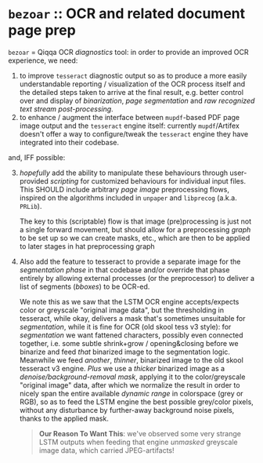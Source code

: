 # `bezoar` :: OCR and related document page prep

`bezoar` = Qiqqa OCR *diagnostics* tool: in order to provide an improved OCR experience, we need:
  1. to improve `tesseract` diagnostic output so as to produce a more easily understandable reporting / visualization of the OCR process itself and the detailed steps taken to arrive at the final result, e.g. better control over and display of *binarization*, *page segmentation* and *raw recognized text stream post-processing*.
  2. to enhance / augment the interface between `mupdf`-based PDF page image output and the `tesseract` engine itself: currently `mupdf`/Artifex doesn't offer a way to configure/tweak the `tesseract` engine they have integrated into their codebase.
  
  and, IFF possible:
  
  3. *hopefully* add the ability to manipulate these behaviours through user-provided *scripting* for customized behaviours for individual input files. This SHOULD include arbitrary *page image* preprocessing flows, inspired on the algorithms included in `unpaper` and `libprecog` (a.k.a. `PRLib`).
     
      The key to this (scriptable) flow is that image (pre)processing is just not a single forward movement, but should allow for a preprocessing *graph* to be set up so we can create masks, etc., which are then to be applied to later stages in hat preprocessing graph
      
  1. Also add the feature to tesseract to provide a separate image for the *segmentation phase* in that codebase and/or override that phase entirely by allowing external processes (or the preprocessor) to deliver a list of segments (*bboxes*) to be OCR-ed.
   
      We note this as we saw that the LSTM OCR engine accepts/expects color or greyscale "original image data", but the thresholding in tesseract, while okay, delivers a mask that's sometimes unsuitable for *segmentation*, while it is fine for OCR (old skool tess v3 style): for *segmentation* we want fattened characters, possibly even connected together, i.e. some subtle shrink+grow / opening&closing before we binarize and feed *that* binarized image to the segmentation logic.
      Meanwhile we feed *another*, *thinner*, binarized image to the old skool tesseract v3 engine. 
      *Plus* we use a *thicker* binarized image as a *denoise/background-removal mask*, applying it to the color/greyscale "original image" data, after which we normalize the result in order to nicely span the entire available *dynamic range* in colorspace (grey or RGB), so as to feed the LSTM engine the best possible grey/color pixels, without any disturbance by further-away background noise pixels, thanks to the applied mask.
      
      > **Our Reason To Want This**: we've observed some very strange LSTM outputs when feeding that engine *unmasked* greyscale image data, which carried JPEG-artifacts!
  


